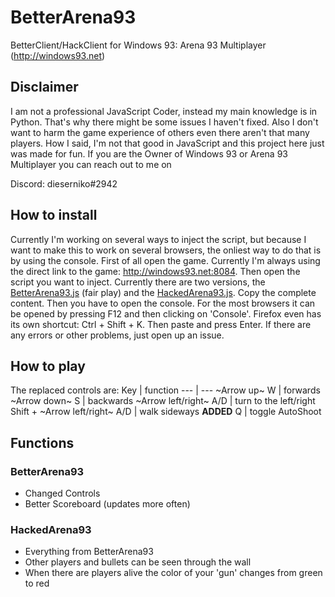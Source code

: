 # BetterArena93
BetterClient/HackClient for Windows 93: Arena 93 Multiplayer (http://windows93.net)

## Disclaimer
I am not a professional JavaScript Coder, instead my main knowledge is in Python. That's why there might be some issues I haven't fixed. Also I don't want to harm the game experience of others even there aren't that many players. How I said, I'm not that good in JavaScript and this project here just was made for fun. If you are the Owner of Windows 93 or Arena 93 Multiplayer you can reach out to me on

Discord: dieserniko#2942

## How to install
Currently I'm working on several ways to inject the script, but because I want to make this to work on several browsers, the onliest way to do that is by using the console. First of all open the game. Currently I'm always using the direct link to the game: http://windows93.net:8084. Then open the script you want to inject. Currently there are two versions, the [BetterArena93.js](https://raw.githubusercontent.com/NikoHD203/BetterArena93/main/BetterArea93.js) (fair play) and the [HackedArena93.js](https://raw.githubusercontent.com/NikoHD203/BetterArena93/main/HackedArea93.js). Copy the complete content. Then you have to open the console. For the most browsers it can be opened by pressing F12 and then clicking on 'Console'. Firefox even has its own shortcut: Ctrl + Shift + K. Then paste and press Enter. If there are any errors or other problems, just open up an issue.

## How to play
The replaced controls are:
Key | function
--- | ---
~Arrow up~ W | forwards
~Arrow down~ S | backwards
~Arrow left/right~ A/D | turn to the left/right
Shift + ~Arrow left/right~ A/D | walk sideways
**ADDED** Q | toggle AutoShoot

## Functions
### BetterArena93
- Changed Controls
- Better Scoreboard (updates more often)
### HackedArena93
- Everything from BetterArena93
- Other players and bullets can be seen through the wall
- When there are players alive the color of your 'gun' changes from green to red
